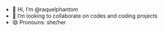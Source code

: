 - 👋 Hi, I’m @raquelphantom
- 💞️ I’m looking to collaborate on codes and coding projects
- 😄 Pronouns: she/her


<!---
raquelphantom/raquelphantom is a ✨ special ✨ repository because its `README.md` (this file) appears on your GitHub profile.
You can click the Preview link to take a look at your changes.
--->
